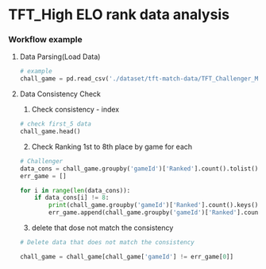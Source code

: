 # TFT_High ELO rank data analysis



### Workflow example

1. Data Parsing(Load Data)

   ```python
   # example
   chall_game = pd.read_csv('./dataset/tft-match-data/TFT_Challenger_MatchData.csv')
   ```

2. Data Consistency Check

   1) Check consistency - index

   ```python
   # check first_5 data
   chall_game.head()
   ```

   2) Check Ranking 1st to 8th place by game for each

   ```python
   # Challenger
   data_cons = chall_game.groupby('gameId')['Ranked'].count().tolist()
   err_game = []
   
   for i in range(len(data_cons)):
       if data_cons[i] != 8:
           print(chall_game.groupby('gameId')['Ranked'].count().keys()[i])
           err_game.append(chall_game.groupby('gameId')['Ranked'].count().keys()[i])
   ```

   3) delete that dose not match the consistency

   ```python
   # Delete data that does not match the consistency
   
   chall_game = chall_game[chall_game['gameId'] != err_game[0]]
   ```

   